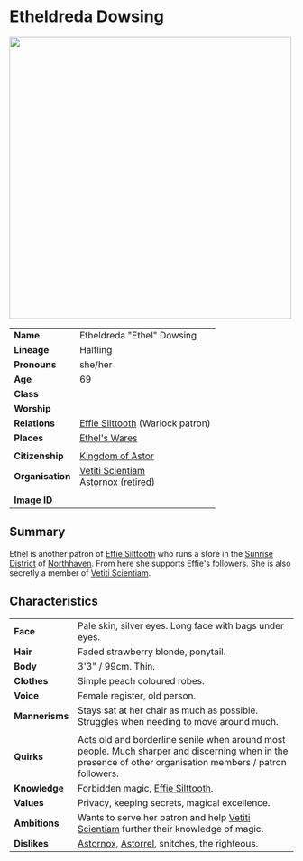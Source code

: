 # Etheldreda Dowsing

<img src="https://raw.githubusercontent.com/jesskelsall/astarus-images/main/characters/portraits/imageid.png" height="500" />

|||
| --- | --- |
| **Name** | Etheldreda "Ethel" Dowsing | character.3
| **Lineage** | Halfling |
| **Pronouns** | she/her |
| **Age** | 69 |
| **Class** | |
| **Worship** | |
| **Relations** | [Effie Silttooth](effie-silttooth.md) (Warlock patron) |
| **Places** | [Ethel's Wares](../places/buildings/shops/ethels-wares.md) |
|||
| **Citizenship** | [Kingdom of Astor](../civilisations/kingdom-of-astor/kingdom-of-astor.md) |
| **Organisation** | [Vetiti Scientiam](../organisations/vetiti-scientiam.md)<br>[Astornox](../organisations/astornox/astornox.md) (retired) |
|||
| **Image ID** | |

## Summary

Ethel is another patron of [Effie Silttooth](effie-silttooth.md) who runs a store in the [Sunrise District](../places/districts/sunrise-district.md) of [Northhaven](../places/cities/northhaven.md). From here she supports Effie's followers. She is also secretly a member of [Vetiti Scientiam](../organisations/vetiti-scientiam.md).

## Characteristics

| | |
| --- | --- |
| **Face** | Pale skin, silver eyes. Long face with bags under eyes. | characteristics.2
| **Hair** | Faded strawberry blonde, ponytail. |
| **Body** | 3'3" / 99cm. Thin. |
| **Clothes** | Simple peach coloured robes. |
| **Voice** | Female register, old person. |
| **Mannerisms** | Stays sat at her chair as much as possible. Struggles when needing to move around much. |
| | |
| **Quirks** | Acts old and borderline senile when around most people. Much sharper and discerning when in the presence of other organisation members / patron followers. |
| **Knowledge** | Forbidden magic, [Effie Silttooth](effie-silttooth.md). |
| **Values** | Privacy, keeping secrets, magical excellence. |
| **Ambitions** | Wants to serve her patron and help [Vetiti Scientiam](../organisations/vetiti-scientiam.md) further their knowledge of magic. |
| **Dislikes** | [Astornox](../organisations/astornox/astornox.md), [Astorrel](../organisations/astorrel/astorrel.md), snitches, the righteous. |
